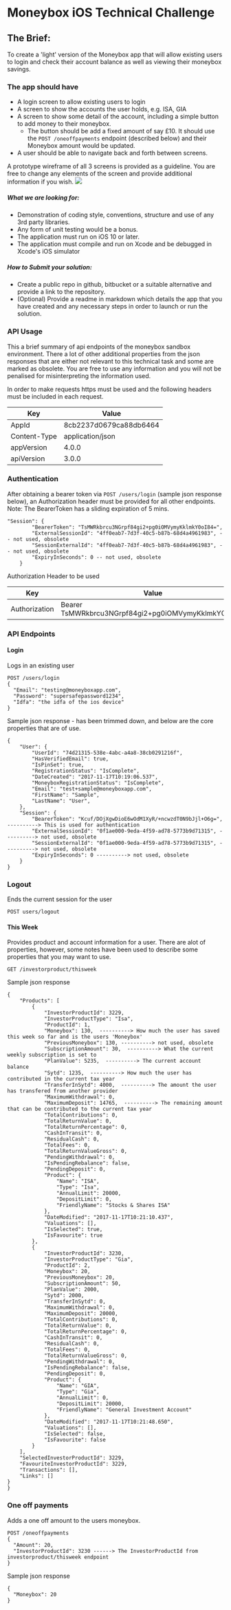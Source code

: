# Moneybox iOS Technical Challenge

## The Brief:

To create a 'light' version of the Moneybox app that will allow existing users to login and check their account balance as well as viewing their moneybox savings.

### The app should have
- A login screen to allow existing users to login
- A screen to show the accounts the user holds, e.g. ISA, GIA
- A screen to show some detail of the account, including a simple button to add money to their moneybox.
  - The button should be add a fixed amount of say £10. It should use the `POST /oneoffpayments` endpoint (described below) and their Moneybox amount would be updated.
- A user should be able to navigate back and forth between screens.

A prototype wireframe of all 3 screens is provided as a guideline. You are free to change any elements of the screen and provide additional information if you wish.
![](/images/wireframe.png)

##### What we are looking for:
 - Demonstration of coding style, conventions, structure and use of any 3rd party libraries.
 - Any form of unit testing would be a bonus.
 - The application must run on iOS 10 or later.
 - The application must compile and run on Xcode and be debugged in Xcode's iOS simulator

##### How to Submit your solution:
 - Create a public repo in github, bitbucket or a suitable alternative and provide a link to the repository.
 - (Optional) Provide a readme in markdown which details the app that you have created and any necessary steps in order to launch or run the solution.

### API Usage
This a brief summary of api endpoints of the moneybox sandbox environment. There a lot of other additional properties from the json responses that are either not relevant to this technical task and some are marked as obsolete. You are free to use any information and you will not be penalised for misinterpreting  the information used.

In order to make requests https must be used and the following headers must be included in each request.

|  Key | Value |
| ------------- | ------------- |
| AppId  | 8cb2237d0679ca88db6464  |
| Content-Type  | application/json  |
| appVersion | 4.0.0 |
| apiVersion | 3.0.0 |

### Authentication
After obtaining a bearer token via `POST /users/login` (sample json response below), an Authorization header must be provided for all other endpoints.
Note: The BearerToken has a sliding expiration of 5 mins.
```
"Session": {
        "BearerToken": "TsMWRkbrcu3NGrpf84gi2+pg0iOMVymyKklmkY0oI84=",
        "ExternalSessionId": "4ff0eab7-7d3f-40c5-b87b-68d4a4961983", -- not used, obsolete
        "SessionExternalId": "4ff0eab7-7d3f-40c5-b87b-68d4a4961983", -- not used, obsolete
        "ExpiryInSeconds": 0 -- not used, obsolete
    }
```

Authorization Header to be used

|  Key          | Value         |
| ------------- | ------------- |
| Authorization  | Bearer TsMWRkbrcu3NGrpf84gi2+pg0iOMVymyKklmkY0oI84=  |


### API Endpoints
#### Login
Logs in an existing user
```
POST /users/login
{
  "Email": "testing@moneyboxapp.com",
  "Password": "supersafepassword1234",
  "Idfa": "the idfa of the ios device"
}
```
Sample json response - has been trimmed down, and below are the core properties that are of use.
```
{
    "User": {
        "UserId": "74d21315-538e-4abc-a4a8-38cb0291216f",
        "HasVerifiedEmail": true,
        "IsPinSet": true,
        "RegistrationStatus": "IsComplete",
        "DateCreated": "2017-11-17T10:19:06.537",
        "MoneyboxRegistrationStatus": "IsComplete",
        "Email": "test+sample@moneyboxapp.com",
        "FirstName": "Sample",
        "LastName": "User",
    },
    "Session": {
        "BearerToken": "Kcuf/DOjXgwDioE6wOdM1XyR/+ncwzdT0N9bJjl+O6g=", ----------> This is used for authentication
        "ExternalSessionId": "0f1ae000-9eda-4f59-ad78-5773b9d71315", ----------> not used, obsolete
        "SessionExternalId": "0f1ae000-9eda-4f59-ad78-5773b9d71315", ----------> not used, obsolete
        "ExpiryInSeconds": 0 ----------> not used, obsolete
    }
}
```

### Logout
Ends the current session for the user
```
POST users/logout
```

#### This Week
Provides product and account information for a user. There are alot of properties, however, some notes have been used to describe some properties that you may want to use.
```
GET /investorproduct/thisweek
```

Sample json response
```
{
    "Products": [
        {
            "InvestorProductId": 3229,
            "InvestorProductType": "Isa",
            "ProductId": 1,
            "Moneybox": 130,  ----------> How much the user has saved this week so far and is the users 'Moneybox'
            "PreviousMoneybox": 130, ----------> not used, obsolete
            "SubscriptionAmount": 30,  ----------> What the current weekly subscription is set to
            "PlanValue": 5235,  ----------> The current account balance
            "Sytd": 1235,  ----------> How much the user has contributed in the current tax year
            "TransferInSytd": 4000,  ----------> The amount the user has transfered from another provider
            "MaximumWithdrawal": 0,
            "MaximumDeposit": 14765,  ----------> The remaining amount that can be contributed to the current tax year
            "TotalContributions": 0,
            "TotalReturnValue": 0,
            "TotalReturnPercentage": 0,
            "CashInTransit": 0,
            "ResidualCash": 0,
            "TotalFees": 0,
            "TotalReturnValueGross": 0,
            "PendingWithdrawal": 0,
            "IsPendingRebalance": false,
            "PendingDeposit": 0,
            "Product": {
                "Name": "ISA",
                "Type": "Isa",
                "AnnualLimit": 20000,
                "DepositLimit": 0,
                "FriendlyName": "Stocks & Shares ISA"  
            },
            "DateModified": "2017-11-17T10:21:10.437",
            "Valuations": [],
            "IsSelected": true,
            "IsFavourite": true
        },
        {
            "InvestorProductId": 3230,
            "InvestorProductType": "Gia",
            "ProductId": 2,
            "Moneybox": 20,
            "PreviousMoneybox": 20,
            "SubscriptionAmount": 50,
            "PlanValue": 2000,
            "Sytd": 2000,
            "TransferInSytd": 0,
            "MaximumWithdrawal": 0,
            "MaximumDeposit": 20000,
            "TotalContributions": 0,
            "TotalReturnValue": 0,
            "TotalReturnPercentage": 0,
            "CashInTransit": 0,
            "ResidualCash": 0,
            "TotalFees": 0,
            "TotalReturnValueGross": 0,
            "PendingWithdrawal": 0,
            "IsPendingRebalance": false,
            "PendingDeposit": 0,
            "Product": {
                "Name": "GIA",
                "Type": "Gia",
                "AnnualLimit": 0,
                "DepositLimit": 20000,
                "FriendlyName": "General Investment Account"
            },
            "DateModified": "2017-11-17T10:21:48.650",
            "Valuations": [],
            "IsSelected": false,
            "IsFavourite": false
        }
    ],
    "SelectedInvestorProductId": 3229,
    "FavouriteInvestorProductId": 3229,
    "Transactions": [],
    "Links": []
}
}
```

### One off payments
Adds a one off amount to the users moneybox.
```
POST /oneoffpayments
{
  "Amount": 20,
  "InvestorProductId": 3230 ------> The InvestorProductId from investorproduct/thisweek endpoint
}
```

Sample json response
```
{
  "Moneybox": 20
}
```








